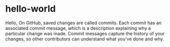 # hello-world
Hello,
On GitHub, saved changes are called commits. Each commit has an associated commit message, which is a description explaining why a particular change was made. 
Commit messages capture the history of your changes, so other contributors can understand what you’ve done and why.
